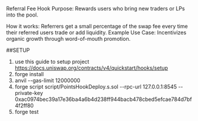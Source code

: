 Referral Fee Hook Purpose: Rewards users who bring new traders or LPs into the pool.

How it works: Referrers get a small percentage of the swap fee every time their referred users trade or add liquidity. Example Use Case: Incentivizes organic growth through word-of-mouth promotion.

##SETUP

1. use this guide to setup project https://docs.uniswap.org/contracts/v4/quickstart/hooks/setup
2. forge install
3. anvil --gas-limit 12000000
4. forge script script/PointsHookDeploy.s.sol --rpc-url 127.0.0.1:8545 --private-key 0xac0974bec39a17e36ba4a6b4d238ff944bacb478cbed5efcae784d7bf4f2ff80
5. forge test
